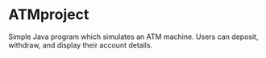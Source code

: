 # ATMproject

Simple Java program which simulates an ATM machine. Users can deposit, withdraw, and display their account details.

